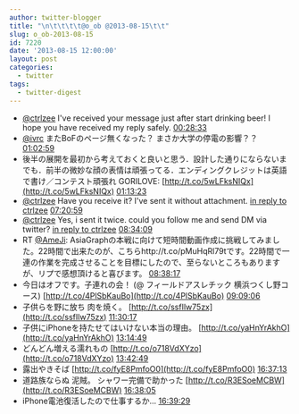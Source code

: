 ```yaml
---
author: twitter-blogger
title: "\n\t\t\t\t@o_ob @2013-08-15\t\t"
slug: o_ob-2013-08-15
id: 7220
date: '2013-08-15 12:00:00'
layout: post
categories:
  - twitter
tags:
  - twitter-digest
---
```


*   [@ctrlzee](http://twitter.com/ctrlzee) I've received your message just after start drinking beer! I hope you have received my reply safely. [00:28:33](http://twitter.com/o_ob/statuses/367669077625430016)
*   [@ivrc](http://twitter.com/ivrc) またBoFのページ無くなった？ まさか大学の停電の影響？？ [01:02:59](http://twitter.com/o_ob/statuses/367677741228756992)
*   後半の展開を最初から考えておくと良いと思う．設計した通りにならないまでも．前半の微妙な顔の表情は頑張ってる．エンディングクレジットは英語で書け／コンテスト頑張れ GORILOVE: [http://t.co/5wLFksNIQx](http://t.co/5wLFksNIQx) [01:13:23](http://twitter.com/o_ob/statuses/367680360789721088)
*   [@ctrlzee](http://twitter.com/ctrlzee) Have you receive it? I've sent it without attachment. [in reply to ctrlzee](http://twitter.com/ctrlzee/statuses/367701697465835520) [07:20:59](http://twitter.com/o_ob/statuses/367772869524086785)
*   [@ctrlzee](http://twitter.com/ctrlzee) Yes, i sent it twice. could you follow me and send DM via twitter? [in reply to ctrlzee](http://twitter.com/ctrlzee/statuses/367790928724901888) [08:34:09](http://twitter.com/o_ob/statuses/367791283848245248)
*   RT [@AmeJi](http://twitter.com/AmeJi): AsiaGraphの本戦に向けて短時間動画作成に挑戦してみました。22時間で出来たのが、こちらhttp://t.co/pMuHqRl79tです。22時間で一連の作業を完成させることを目標にしたので、至らないところもありますが、リプで感想頂けると喜びます。 [08:38:17](http://twitter.com/o_ob/statuses/367792321762320384)
*   今日はオフです。子連れの会！ (@ フィールドアスレチック 横浜つくし野コース) [http://t.co/4PlSbKauBo](http://t.co/4PlSbKauBo) [09:09:06](http://twitter.com/o_ob/statuses/367800077680934912)
*   子供らを野に放ち 肉を焼く。 [http://t.co/ssfIlw75zx](http://t.co/ssfIlw75zx) [11:30:17](http://twitter.com/o_ob/statuses/367835605394145280)
*   子供にiPhoneを持たせてはいけない本当の理由。 [http://t.co/yaHnYrAkhO](http://t.co/yaHnYrAkhO) [13:14:49](http://twitter.com/o_ob/statuses/367861911439675392)
*   どんどん増える濡れもの [http://t.co/o718VdXYzo](http://t.co/o718VdXYzo) [13:42:49](http://twitter.com/o_ob/statuses/367868959745245185)
*   露出やきそば [http://t.co/fyE8PmfoO0](http://t.co/fyE8PmfoO0) [16:37:13](http://twitter.com/o_ob/statuses/367912849709862912)
*   道路族ならぬ 泥賊。 シャワー完備で助かった [http://t.co/R3ESoeMCBW](http://t.co/R3ESoeMCBW) [16:38:05](http://twitter.com/o_ob/statuses/367913065628450816)
*   iPhone電池復活したので仕事するか... [16:39:29](http://twitter.com/o_ob/statuses/367913419657064450)